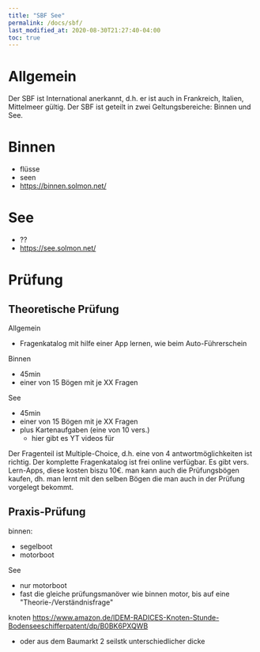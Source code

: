 ```yaml
---
title: "SBF See"
permalink: /docs/sbf/
last_modified_at: 2020-08-30T21:27:40-04:00
toc: true
---
```

# Allgemein
Der SBF ist International anerkannt, d.h. er ist auch in Frankreich, Italien, Mittelmeer gültig.
Der SBF ist geteilt in zwei Geltungsbereiche: Binnen und See. 

# Binnen
- flüsse
- seen
- https://binnen.solmon.net/

# See
- ??
- https://see.solmon.net/

# Prüfung
## Theoretische Prüfung
Allgemein
- Fragenkatalog mit hilfe einer App lernen, wie beim Auto-Führerschein

Binnen
- 45min
- einer von 15 Bögen mit je XX Fragen 

See
- 45min
- einer von 15 Bögen mit je XX Fragen 
- plus Kartenaufgaben (eine von 10 vers.)
    - hier gibt es YT videos für

Der Fragenteil ist Multiple-Choice, d.h. eine von 4 antwortmöglichkeiten ist richtig.
Der komplette Fragenkatalog ist frei online verfügbar.
Es gibt vers. Lern-Apps, diese kosten biszu 10€.
man kann auch die Prüfungsbögen kaufen, dh. man lernt mit den selben Bögen die man auch in der Prüfung vorgelegt bekommt.

## Praxis-Prüfung
binnen:
- segelboot
- motorboot

See
- nur motorboot
- fast die gleiche prüfungsmanöver wie binnen motor, bis auf eine "Theorie-/Verständnisfrage"

knoten
https://www.amazon.de/IDEM-RADICES-Knoten-Stunde-Bodenseeschifferpatent/dp/B0BK6PXQWB
- oder aus dem Baumarkt 2 seilstk unterschiedlicher dicke
